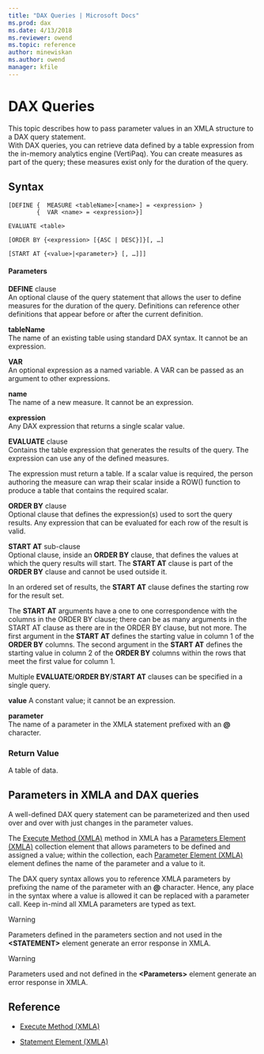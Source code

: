 ```yaml
---
title: "DAX Queries | Microsoft Docs"
ms.prod: dax
ms.date: 4/13/2018
ms.reviewer: owend
ms.topic: reference
author: minewiskan
ms.author: owend
manager: kfile
---
```

# DAX Queries
 This topic describes how to pass parameter values in an XMLA structure to a DAX query statement.  
With DAX queries, you can retrieve data defined by a table expression from the in-memory analytics engine (VertiPaq). You can create measures as part of the query; these measures exist only for the duration of the query.  
  
## Syntax  
  
```  
[DEFINE {  MEASURE <tableName>[<name>] = <expression> } 
        {  VAR <name> = <expression>}]
```  
 
```  
EVALUATE <table>  
```  
  
```  
[ORDER BY {<expression> [{ASC | DESC}]}[, …]  
```  
  
```  
[START AT {<value>|<parameter>} [, …]]]  
```  
  
#### Parameters  
**DEFINE** clause  
An optional clause of the query statement that allows the user to define measures for the duration of the query. Definitions can reference other definitions that appear before or after the current definition.  
  
**tableName**  
The name of an existing table using standard DAX syntax. It cannot be an expression.  
  
**VAR**   
An optional expression as a named variable. A VAR can be passed as an argument to other expressions.       

**name**  
The name of a new measure. It cannot be an expression.  
  
**expression**  
Any DAX expression that returns a single scalar value. 


  
**EVALUATE** clause  
Contains the table expression that generates the results of the query. The expression can use any of the defined measures.  
  
The expression must return a table. If a scalar value is required, the person authoring the measure can wrap their scalar inside a ROW() function to produce a table that contains the required scalar.  
  
**ORDER BY** clause  
Optional clause that defines the expression(s) used to sort the query results. Any expression that can be evaluated for each row of the result is valid.  
  
**START AT** sub-clause  
Optional clause, inside an **ORDER BY** clause, that defines the values at which the query results will start. The **START AT** clause is part of the **ORDER BY** clause and cannot be used outside it.  
  
In an ordered set of results, the **START AT** clause defines the starting row for the result set.  
  
The **START AT** arguments have a one to one correspondence with the columns in the ORDER BY clause; there can be as many arguments in the START AT clause as there are in the ORDER BY clause, but not more. The first argument in the **START AT** defines the starting value in column 1 of the **ORDER BY** columns. The second argument in the **START AT** defines the starting value in column 2 of the **ORDER BY** columns within the rows that meet the first value for column 1.  

Multiple **EVALUATE**/**ORDER BY**/**START AT** clauses can be specified in a single query.
  
**value**
A constant value; it cannot be an expression.  
  
**parameter**  
The name of a parameter in the XMLA statement prefixed with an **@** character. 




### Return Value  
A table of data.  
  
## Parameters in XMLA and DAX queries  
A well-defined DAX query statement can be parameterized and then used over and over with just changes in the parameter values.  
  
The [Execute Method (XMLA)](http://msdn.microsoft.com/en-us/0fff5221-7164-4bbc-ab58-49cf04c52664) method in XMLA has a [Parameters Element (XMLA)](http://msdn.microsoft.com/en-us/d46454a1-a1d1-4aa8-95ea-54be22a53e83) collection element that allows parameters to be defined and assigned a value; within the collection, each [Parameter Element (XMLA)](http://msdn.microsoft.com/en-us/fe31ac3d-a3e8-4f60-a81a-c43271ddbed4) element defines the name of the parameter and a value to it.  
  
The DAX query syntax allows you to reference XMLA parameters by prefixing the name of the parameter with an **@** character. Hence, any place in the syntax where a value is allowed it can be replaced with a parameter call. Keep in-mind all XMLA parameters are typed as text.  
  
> [!WARNING]  
> Parameters defined in the parameters section and not used in the **&lt;STATEMENT&gt;** element generate an error response in XMLA.  
  
> [!WARNING]  
> Parameters used and not defined in the **&lt;Parameters&gt;** element generate an error response in XMLA.  
  

  
## Reference  
  
-   [Execute Method (XMLA)](http://msdn.microsoft.com/en-us/0fff5221-7164-4bbc-ab58-49cf04c52664)  
  
-   [Statement Element (XMLA)](http://msdn.microsoft.com/en-us/bfedc03c-d476-4d55-b5fd-36169f01351a)  
  